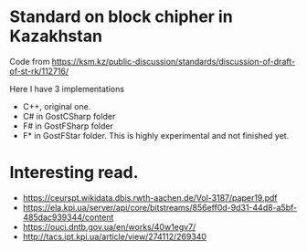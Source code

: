 # Standard on block chipher in Kazakhstan

Code from https://ksm.kz/public-discussion/standards/discussion-of-draft-of-st-rk/112716/

Here I have 3 implementations
- C++, original one.
- C# in GostCSharp folder
- F# in GostFSharp folder
- F* in GostFStar folder. This is highly experimental and not finished yet.

# Interesting read.
- https://ceurspt.wikidata.dbis.rwth-aachen.de/Vol-3187/paper19.pdf
- https://ela.kpi.ua/server/api/core/bitstreams/856eff0d-9d31-44d8-a5bf-485dac939344/content
- https://ouci.dntb.gov.ua/en/works/40w1egv7/
- http://tacs.ipt.kpi.ua/article/view/274112/269340
